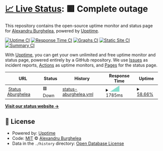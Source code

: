 # [📈 Live Status](https://aburghelea.github.io/upptime): <!--live status--> **🟥 Complete outage**

This repository contains the open-source uptime monitor and status page for [Alexandru Burghelea](http://www.alexburghelea.ro/), powered by [Upptime](https://github.com/upptime/upptime).

[![Uptime CI](https://github.com/aburghelea/upptime/workflows/Uptime%20CI/badge.svg)](https://github.com/aburghelea/upptime/actions?query=workflow%3A%22Uptime+CI%22)
[![Response Time CI](https://github.com/aburghelea/upptime/workflows/Response%20Time%20CI/badge.svg)](https://github.com/aburghelea/upptime/actions?query=workflow%3A%22Response+Time+CI%22)
[![Graphs CI](https://github.com/aburghelea/upptime/workflows/Graphs%20CI/badge.svg)](https://github.com/aburghelea/upptime/actions?query=workflow%3A%22Graphs+CI%22)
[![Static Site CI](https://github.com/aburghelea/upptime/workflows/Static%20Site%20CI/badge.svg)](https://github.com/aburghelea/upptime/actions?query=workflow%3A%22Static+Site+CI%22)
[![Summary CI](https://github.com/aburghelea/upptime/workflows/Summary%20CI/badge.svg)](https://github.com/aburghelea/upptime/actions?query=workflow%3A%22Summary+CI%22)

With [Upptime](https://upptime.js.org), you can get your own unlimited and free uptime monitor and status page, powered entirely by a GitHub repository. We use [Issues](https://github.com/aburghelea/upptime/issues) as incident reports, [Actions](https://github.com/aburghelea/upptime/actions) as uptime monitors, and [Pages](https://aburghelea.github.io/upptime) for the status page.

<!--start: status pages-->
<!-- This summary is generated by Upptime (https://github.com/upptime/upptime) -->
<!-- Do not edit this manually, your changes will be overwritten -->
<!-- prettier-ignore -->
| URL | Status | History | Response Time | Uptime |
| --- | ------ | ------- | ------------- | ------ |
| <img alt="" src="https://icons.duckduckgo.com/ip3/null.ico" height="13"> [Status Aburghelea](status.alexburghelea.ro) | 🟥 Down | [status-aburghelea.yml](https://github.com/aburghelea/upptime/commits/HEAD/history/status-aburghelea.yml) | <details><summary><img alt="Response time graph" src="./graphs/status-aburghelea/response-time-week.png" height="20"> 1785ms</summary><br><a href="https://aburghelea.github.io/upptime/history/status-aburghelea"><img alt="Response time 1785" src="https://img.shields.io/endpoint?url=https%3A%2F%2Fraw.githubusercontent.com%2Faburghelea%2Fupptime%2FHEAD%2Fapi%2Fstatus-aburghelea%2Fresponse-time.json"></a><br><a href="https://aburghelea.github.io/upptime/history/status-aburghelea"><img alt="24-hour response time 1785" src="https://img.shields.io/endpoint?url=https%3A%2F%2Fraw.githubusercontent.com%2Faburghelea%2Fupptime%2FHEAD%2Fapi%2Fstatus-aburghelea%2Fresponse-time-day.json"></a><br><a href="https://aburghelea.github.io/upptime/history/status-aburghelea"><img alt="7-day response time 1785" src="https://img.shields.io/endpoint?url=https%3A%2F%2Fraw.githubusercontent.com%2Faburghelea%2Fupptime%2FHEAD%2Fapi%2Fstatus-aburghelea%2Fresponse-time-week.json"></a><br><a href="https://aburghelea.github.io/upptime/history/status-aburghelea"><img alt="30-day response time 1785" src="https://img.shields.io/endpoint?url=https%3A%2F%2Fraw.githubusercontent.com%2Faburghelea%2Fupptime%2FHEAD%2Fapi%2Fstatus-aburghelea%2Fresponse-time-month.json"></a><br><a href="https://aburghelea.github.io/upptime/history/status-aburghelea"><img alt="1-year response time 1785" src="https://img.shields.io/endpoint?url=https%3A%2F%2Fraw.githubusercontent.com%2Faburghelea%2Fupptime%2FHEAD%2Fapi%2Fstatus-aburghelea%2Fresponse-time-year.json"></a></details> | <details><summary><a href="https://aburghelea.github.io/upptime/history/status-aburghelea">58.66%</a></summary><a href="https://aburghelea.github.io/upptime/history/status-aburghelea"><img alt="All-time uptime 58.66%" src="https://img.shields.io/endpoint?url=https%3A%2F%2Fraw.githubusercontent.com%2Faburghelea%2Fupptime%2FHEAD%2Fapi%2Fstatus-aburghelea%2Fuptime.json"></a><br><a href="https://aburghelea.github.io/upptime/history/status-aburghelea"><img alt="24-hour uptime 58.66%" src="https://img.shields.io/endpoint?url=https%3A%2F%2Fraw.githubusercontent.com%2Faburghelea%2Fupptime%2FHEAD%2Fapi%2Fstatus-aburghelea%2Fuptime-day.json"></a><br><a href="https://aburghelea.github.io/upptime/history/status-aburghelea"><img alt="7-day uptime 58.66%" src="https://img.shields.io/endpoint?url=https%3A%2F%2Fraw.githubusercontent.com%2Faburghelea%2Fupptime%2FHEAD%2Fapi%2Fstatus-aburghelea%2Fuptime-week.json"></a><br><a href="https://aburghelea.github.io/upptime/history/status-aburghelea"><img alt="30-day uptime 58.66%" src="https://img.shields.io/endpoint?url=https%3A%2F%2Fraw.githubusercontent.com%2Faburghelea%2Fupptime%2FHEAD%2Fapi%2Fstatus-aburghelea%2Fuptime-month.json"></a><br><a href="https://aburghelea.github.io/upptime/history/status-aburghelea"><img alt="1-year uptime 58.66%" src="https://img.shields.io/endpoint?url=https%3A%2F%2Fraw.githubusercontent.com%2Faburghelea%2Fupptime%2FHEAD%2Fapi%2Fstatus-aburghelea%2Fuptime-year.json"></a></details>

<!--end: status pages-->

[**Visit our status website →**](https://aburghelea.github.io/upptime)

## 📄 License

- Powered by: [Upptime](https://github.com/upptime/upptime)
- Code: [MIT](./LICENSE) © [Alexandru Burghelea](http://www.alexburghelea.ro/)
- Data in the `./history` directory: [Open Database License](https://opendatacommons.org/licenses/odbl/1-0/)
